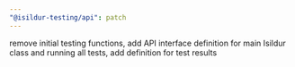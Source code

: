 ```yaml
---
"@isildur-testing/api": patch
---
```


remove initial testing functions, add API interface definition for main Isildur class and running all tests, add definition for test results
